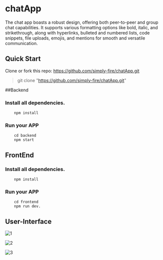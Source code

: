 # chatApp
The chat app boasts a robust design, offering both peer-to-peer and group chat capabilities. It supports various formatting options like bold, italic, and strikethrough, along with hyperlinks, bulleted and numbered lists, code snippets, file uploads, emojis, and mentions for smooth and versatile communication.

## Quick Start
Clone or fork this repo: https://github.com/simply-fire/chatApp.git

>git clone "https://github.com/simply-fire/chatApp.git"

##Backend

### Install all dependencies.
		npm install

### Run your APP
		cd backend
		npm start

## FrontEnd
### Install all dependencies.
		npm install

### Run your APP
		cd frontend
  		npm run dev.
    
## User-Interface
![1](https://github.com/simply-fire/chatApp/assets/99673296/66cc60cc-be1f-4a41-91a8-c06451625470)

![2](https://github.com/simply-fire/chatApp/assets/99673296/38a419a6-bd82-4028-8249-e7089b2b383a)

![3](https://github.com/simply-fire/chatApp/assets/99673296/cd83d93b-e60f-4951-88bf-3fdec76a0bda)

